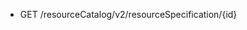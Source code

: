 <!--
    ATTENTION: This file was generated via gradle!
               Do NOT manually edit this file! Any such changes will be overwritten!
-->

* GET /resourceCatalog/v2/resourceSpecification/{id}
